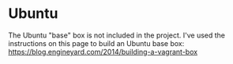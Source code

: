 # Ubuntu

The Ubuntu "base" box is not included in the project.  I've used the instructions on this page to build an Ubuntu base box: https://blog.engineyard.com/2014/building-a-vagrant-box
